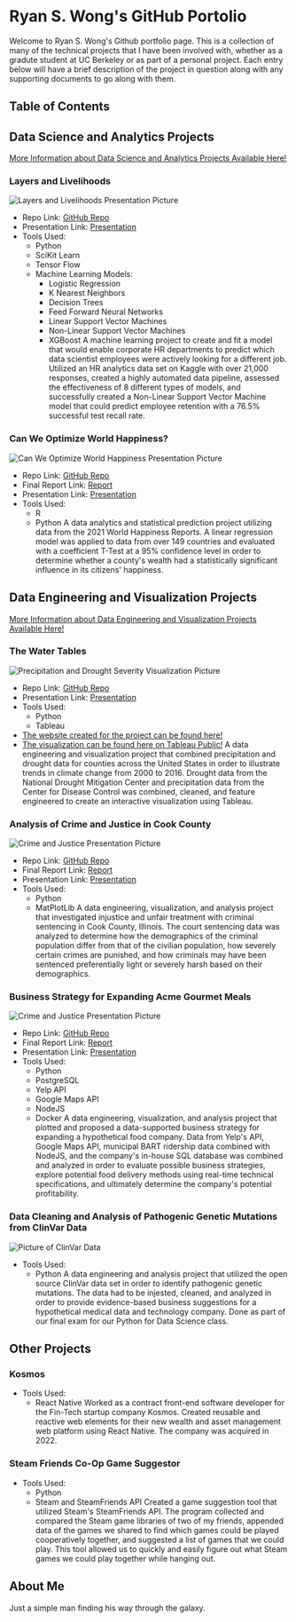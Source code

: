 # Ryan S. Wong's GitHub Portolio

Welcome to Ryan S. Wong's Github portfolio page. This is a collection of many of the technical projects that I have been involved with, whether as a gradute student at UC Berkeley or as part of a personal project. Each entry below will have a brief description of the project in question along with any supporting documents to go along with them.

## Table of Contents

## Data Science and Analytics Projects
[More Information about Data Science and Analytics Projects Available Here!](https://colstar.github.io/data-science-and-analytics-projects)

### Layers and Livelihoods
![Layers and Livelihoods Presentation Picture](/images/layers-and-livelihoods-presentation.JPG)
- Repo Link: [GitHub Repo](https://github.com/ColStaR/w207-project-layers-and-livelihoods)
- Presentation Link: [Presentation](https://docs.google.com/presentation/d/1mpuqvt_XXIqVkPB2vAviR5UIh7YNPU97P0lcCBPmxLI/edit#slide=id.gf48440531a_0_0)
- Tools Used:
  - Python
  - SciKit Learn
  - Tensor Flow
  - Machine Learning Models:
    - Logistic Regression
    - K Nearest Neighbors
    - Decision Trees
    - Feed Forward Neural Networks
    - Linear Support Vector Machines
    - Non-Linear Support Vector Machines
    - XGBoost
A machine learning project to create and fit a model that would enable corporate HR departments to predict which data scientist employees were actively looking for a different job. Utilized an HR analytics data set on Kaggle with over 21,000 responses, created a highly automated data pipeline, assessed the effectiveness of 8 different types of models, and successfully created a Non-Linear Support Vector Machine model that could predict employee retention with a 76.5% successful test recall rate.

### Can We Optimize World Happiness?
![Can We Optimize World Happiness Presentation Picture](/images/can-we-optimize-happiness-presentation.JPG)
- Repo Link: [GitHub Repo](https://github.com/mids-w203/spring-2022-lab2-team-opal)
- Final Report Link: [Report](https://github.com/mids-w203/spring-2022-lab2-team-opal/blob/main/reports/lab_2.pdf)
- Presentation Link: [Presentation](https://github.com/mids-w203/spring-2022-lab2-team-opal/blob/main/reports/Lab%202%20-%20World%20Happiness%20Report%20Presentation.pdf)
- Tools Used:
  - R
  - Python
A data analytics and statistical prediction project utilizing data from the 2021 World Happiness Reports. A linear regression model was applied to data from over 149 countries and evaluated with a coefficient T-Test at a 95% confidence level in order to determine whether a county's wealth had a statistically significant influence in its citizens' happiness.

## Data Engineering and Visualization Projects
[More Information about Data Engineering and Visualization Projects Available Here!](https://colstar.github.io/data-engineering-and-visualization-projects)

### The Water Tables
![Precipitation and Drought Severity Visualization Picture](/images/precipitation-and-drought-severity-pic.JPG)
- Repo Link: [GitHub Repo]()
- Presentation Link: [Presentation]()
- Tools Used:
  - Python
  - Tableau
- [The website created for the project can be found here!](https://groups.ischool.berkeley.edu/the_water_tables/#)
- [The visualization can be found here on Tableau Public!](https://public.tableau.com/app/profile/ryan7300/viz/TableauBook1_v3/Dashboard5?)
A data engineering and visualization project that combined precipitation and drought data for counties across the United States in order to illustrate trends in climate change from 2000 to 2016. Drought data from the National Drought Mitigation Center and precipitation data from the Center for Disease Control was combined, cleaned, and feature engineered to create an interactive visualization using Tableau.


### Analysis of Crime and Justice in Cook County
![Crime and Justice Presentation Picture](/images/crime_and_justice_pic.JPG)
- Repo Link: [GitHub Repo](https://github.com/UC-Berkeley-I-School/Project2_Cui_Emery_Wong)
- Final Report Link: [Report](https://github.com/UC-Berkeley-I-School/Project2_Cui_Emery_Wong/blob/main/final_report/Team%200%20-%20Final%20Project%20Report.pdf)
- Presentation Link: [Presentation](https://github.com/UC-Berkeley-I-School/Project2_Cui_Emery_Wong/blob/main/final_report/Team%200%20-%20Final%20Project%20Presentation.pdf)
- Tools Used:
  - Python
  - MatPlotLib
A data engineering, visualization, and analysis project that investigated injustice and unfair treatment with criminal sentencing in Cook County, Illinois. The court sentencing data was analyzed to determine how the demographics of the criminal population differ from that of the civilian population, how severely certain crimes are punished, and how criminals may have been sentenced preferentially light or severely harsh based on their demographics.

### Business Strategy for Expanding Acme Gourmet Meals
![Crime and Justice Presentation Picture](/images/expanding-agm-presentation.JPG)
- Repo Link: [GitHub Repo](https://github.com/mohamedelghetany/AGM_expansion)
- Final Report Link: [Report](https://github.com/mohamedelghetany/AGM_expansion/blob/project/reports/Project_3_Report.ipynb)
- Presentation Link: [Presentation](https://github.com/mohamedelghetany/AGM_expansion/blob/project/presentation/Project_3_Presentation.pdf)
- Tools Used:
  - Python
  - PostgreSQL
  - Yelp API
  - Google Maps API
  - NodeJS
  - Docker
A data engineering, visualization, and analysis project that plotted and proposed a data-supported business strategy for expanding a hypothetical food company. Data from Yelp's API, Google Maps API, municipal BART ridership data combined with NodeJS, and the company's in-house SQL database was combined and analyzed in order to evaluate possible business strategies, explore potential food delivery methods using real-time technical specifications, and ultimately determine the company's potential profitability.

### Data Cleaning and Analysis of Pathogenic Genetic Mutations from ClinVar Data
![Picture of ClinVar Data](/images/pathogenic-clinvar-picture.JPG)
- Tools Used:
  - Python
A data engineering and analysis project that utilized the open source ClinVar data set in order to identify pathogenic genetic mutations. The data had to be injested, cleaned, and analyzed in order to provide evidence-based business suggestions for a hypothetical medical data and technology company. Done as part of our final exam for our Python for Data Science class.

## Other Projects

### Kosmos 
- Tools Used:
  - React Native
Worked as a contract front-end software developer for the Fin-Tech startup company Kosmos. Created reusable and reactive web elements for their new wealth and asset management web platform using React Native. The company was acquired in 2022.

### Steam Friends Co-Op Game Suggestor
- Tools Used:
  - Python
  - Steam and SteamFriends API
Created a game suggestion tool that utilized Steam's SteamFriends API. The program collected and compared the Steam game libraries of two of my friends, appended data of the games we shared to find which games could be played cooperatively together, and suggested a list of games that we could play. This tool allowed us to quickly and easily figure out what Steam games we could play together while hanging out.

## About Me
Just a simple man finding his way through the galaxy.